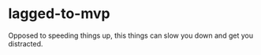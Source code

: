 # lagged-to-mvp
Opposed to speeding things up, this things can slow you down and get you distracted.
